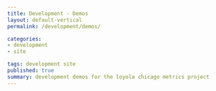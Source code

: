 ```yaml
---
title: Development - Demos
layout: default-vertical
permalink: /development/demos/

categories:
- development
- site

tags: development site
published: true
summary: development demos for the loyola chicago metrics project
---
```






